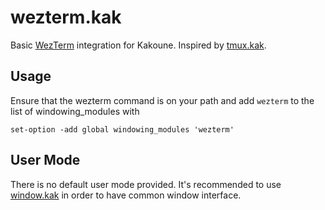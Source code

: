 # wezterm.kak

Basic [WezTerm](https://github.com/wez/wezterm) integration for Kakoune. Inspired by [tmux.kak](https://github.com/alexherbo2/tmux.kak).

## Usage

Ensure that the wezterm command is on your path and add `wezterm` to the list of windowing_modules with

```
set-option -add global windowing_modules 'wezterm'
```

## User Mode

There is no default user mode provided. It's recommended to use [window.kak](https://github.com/alexherbo2/window.kak) in order to have common window interface.
